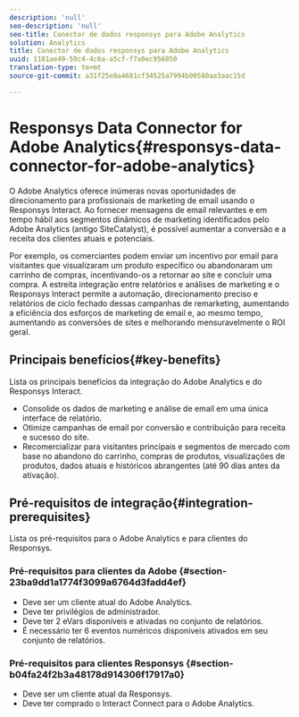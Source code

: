 ```yaml
---
description: 'null'
seo-description: 'null'
seo-title: Conector de dados responsys para Adobe Analytics
solution: Analytics
title: Conector de dados responsys para Adobe Analytics
uuid: 1181ae49-59c4-4c6a-a5cf-f7a0ec956850
translation-type: tm+mt
source-git-commit: a31f25e8a4681cf34525a7994b00580aa3aac15d

---
```



# Responsys Data Connector for Adobe Analytics{#responsys-data-connector-for-adobe-analytics}

O Adobe Analytics oferece inúmeras novas oportunidades de direcionamento para profissionais de marketing de email usando o Responsys Interact. Ao fornecer mensagens de email relevantes e em tempo hábil aos segmentos dinâmicos de marketing identificados pelo Adobe Analytics (antigo SiteCatalyst), é possível aumentar a conversão e a receita dos clientes atuais e potenciais.

Por exemplo, os comerciantes podem enviar um incentivo por email para visitantes que visualizaram um produto específico ou abandonaram um carrinho de compras, incentivando-os a retornar ao site e concluir uma compra. A estreita integração entre relatórios e análises de marketing e o Responsys Interact permite a automação, direcionamento preciso e relatórios de ciclo fechado dessas campanhas de remarketing, aumentando a eficiência dos esforços de marketing de email e, ao mesmo tempo, aumentando as conversões de sites e melhorando mensuravelmente o ROI geral.

## Principais benefícios{#key-benefits}

Lista os principais benefícios da integração do Adobe Analytics e do Responsys Interact.

* Consolide os dados de marketing e análise de email em uma única interface de relatório.
* Otimize campanhas de email por conversão e contribuição para receita e sucesso do site.
* Recomercializar para visitantes principais e segmentos de mercado com base no abandono do carrinho, compras de produtos, visualizações de produtos, dados atuais e históricos abrangentes (até 90 dias antes da ativação).

## Pré-requisitos de integração{#integration-prerequisites}

Lista os pré-requisitos para o Adobe Analytics e para clientes do Responsys.

### Pré-requisitos para clientes da Adobe {#section-23ba9dd1a1774f3099a6764d3fadd4ef}

* Deve ser um cliente atual do Adobe Analytics.
* Deve ter privilégios de administrador.
* Deve ter 2 eVars disponíveis e ativadas no conjunto de relatórios.
* É necessário ter 6 eventos numéricos disponíveis ativados em seu conjunto de relatórios.

### Pré-requisitos para clientes Responsys {#section-b04fa24f2b3a48178d914306f17917a0}

* Deve ser um cliente atual da Responsys.
* Deve ter comprado o Interact Connect para o Adobe Analytics.
